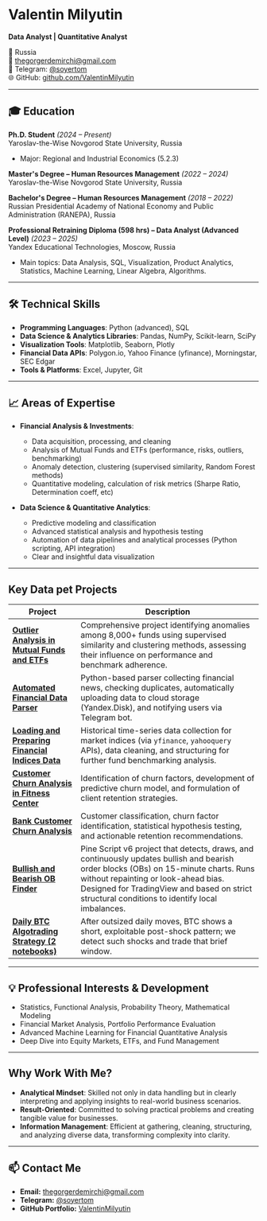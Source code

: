 # Valentin Milyutin  
**Data Analyst | Quantitative Analyst**  

📍 Russia  
📧 thegorgerdemirchi@gmail.com  
📲 Telegram: [@soyertom](https://t.me/soyertom)  
🌐 GitHub: [github.com/ValentinMilyutin](https://github.com/ValentinMilyutin)

---

## 🎓 Education

**Ph.D. Student** *(2024 – Present)*  
Yaroslav-the-Wise Novgorod State University, Russia  
- Major: Regional and Industrial Economics (5.2.3)

**Master's Degree – Human Resources Management** *(2022 – 2024)*  
Yaroslav-the-Wise Novgorod State University, Russia  

**Bachelor's Degree – Human Resources Management** *(2018 – 2022)*  
Russian Presidential Academy of National Economy and Public Administration (RANEPA), Russia  

**Professional Retraining Diploma (598 hrs) – Data Analyst (Advanced Level)** *(2023 – 2025)*  
Yandex Educational Technologies, Moscow, Russia  
- Main topics: Data Analysis, SQL, Visualization, Product Analytics, Statistics, Machine Learning, Linear Algebra, Algorithms.

---

## 🛠️ Technical Skills

- **Programming Languages**: Python (advanced), SQL  
- **Data Science & Analytics Libraries**: Pandas, NumPy, Scikit-learn, SciPy  
- **Visualization Tools**: Matplotlib, Seaborn, Plotly  
- **Financial Data APIs**: Polygon.io, Yahoo Finance (yfinance), Morningstar, SEC Edgar  
- **Tools & Platforms**: Excel, Jupyter, Git

---

## 📈 Areas of Expertise

- **Financial Analysis & Investments**:
  - Data acquisition, processing, and cleaning  
  - Analysis of Mutual Funds and ETFs (performance, risks, outliers, benchmarking)  
  - Anomaly detection, clustering (supervised similarity, Random Forest methods)  
  - Quantitative modeling, calculation of risk metrics (Sharpe Ratio, Determination coeff, etc)

- **Data Science & Quantitative Analytics**:
  - Predictive modeling and classification  
  - Advanced statistical analysis and hypothesis testing  
  - Automation of data pipelines and analytical processes (Python scripting, API integration)  
  - Clear and insightful data visualization

---

## Key Data pet Projects

| Project | Description |
|---------|-------------|
| [**Outlier Analysis in Mutual Funds and ETFs**](https://github.com/ValentinMilyutin/mutual-funds-outlier-analysis) | Comprehensive project identifying anomalies among 8,000+ funds using supervised similarity and clustering methods, assessing their influence on performance and benchmark adherence. |
| [**Automated Financial Data Parser**](https://github.com/ValentinMilyutin/yakovlev-site-parser) | Python-based parser collecting financial news, checking duplicates, automatically uploading data to cloud storage (Yandex.Disk), and notifying users via Telegram bot. |
| [**Loading and Preparing Financial Indices Data**](https://github.com/ValentinMilyutin/get-indeces-and-saving-tables) | Historical time-series data collection for market indices (via `yfinance`, `yahooquery` APIs), data cleaning, and structuring for further fund benchmarking analysis. |
| [**Customer Churn Analysis in Fitness Center**](https://github.com/ValentinMilyutin/fitness-churn-analysis) | Identification of churn factors, development of predictive churn model, and formulation of client retention strategies. |
| [**Bank Customer Churn Analysis**](https://github.com/ValentinMilyutin/bank-analysis) | Customer classification, churn factor identification, statistical hypothesis testing, and actionable retention recommendations. |
| [**Bullish and Bearish OB Finder**](https://github.com/ValentinMilyutin/Bullish-and-Bearish-OB-Finder-Pine-Script-V6-15-min) | Pine Script v6 project that detects, draws, and continuously updates bullish and bearish order blocks (OBs) on 15-minute charts. Runs without repainting or look-ahead bias. Designed for TradingView and based on strict structural conditions to identify local imbalances. ||
| [**Daily BTC Algotrading Strategy (2 notebooks)**](https://github.com/ValentinMilyutin/Daily-BTC-algotrading-strategy-research) |After outsized daily moves, BTC shows a short, exploitable post-shock pattern; we detect such shocks and trade that brief window. |



---

## 💡 Professional Interests & Development

- Statistics, Functional Analysis, Probability Theory, Mathematical Modeling  
- Financial Market Analysis, Portfolio Performance Evaluation  
- Advanced Machine Learning for Financial Quantitative Analysis  
- Deep Dive into Equity Markets, ETFs, and Fund Management

---

## Why Work With Me?

- **Analytical Mindset**: Skilled not only in data handling but in clearly interpreting and applying insights to real-world business scenarios.  
- **Result-Oriented**: Committed to solving practical problems and creating tangible value for businesses.  
- **Information Management**: Efficient at gathering, cleaning, structuring, and analyzing diverse data, transforming complexity into clarity.

---

## 📫 Contact Me

- **Email:** thegorgerdemirchi@gmail.com  
- **Telegram:** [@soyertom](https://t.me/soyertom)  
- **GitHub Portfolio:** [ValentinMilyutin](https://github.com/ValentinMilyutin)

